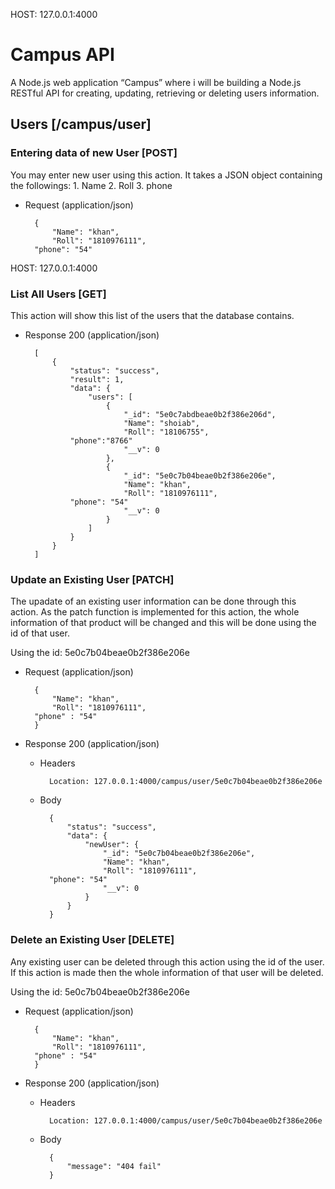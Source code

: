 
HOST: 127.0.0.1:4000

# Campus API

A Node.js web application “Campus” where i will be building a Node.js RESTful API for creating, updating, retrieving or deleting users information.

## Users [/campus/user]


### Entering data of new User [POST]

You may enter new user using this action. It takes a JSON
object containing the followings:
    1. Name
    2. Roll
    3. phone

+ Request (application/json)
    
        {
            "Name": "khan",
            "Roll": "1810976111",
	    "phone": "54"
HOST: 127.0.0.1:4000


### List All Users [GET]

This action will show this list of the users that the database contains.

+ Response 200 (application/json)

        [
            {
                "status": "success",
                "result": 1,
                "data": {
                    "users": [
                        {
                            "_id": "5e0c7abdbeae0b2f386e206d",
                            "Name": "shoiab",
                            "Roll": "18106755",
			    "phone":"8766"
                            "__v": 0
                        },
                        {
                            "_id": "5e0c7b04beae0b2f386e206e",
                            "Name": "khan",
                            "Roll": "1810976111",
			    "phone": "54"
                            "__v": 0
                        }
                    ]
                }
            }
        ]



            
### Update an Existing User [PATCH]

The upadate of an existing user information can be done through this action. As the
patch function is implemented for this action, the whole information of that
product will be changed and this will be done using the id of that user.

Using the id: 5e0c7b04beae0b2f386e206e

+ Request (application/json)

        {
            "Name": "khan",
            "Roll": "1810976111",
	    "phone" : "54"
        }

+ Response 200 (application/json)

    + Headers

            Location: 127.0.0.1:4000/campus/user/5e0c7b04beae0b2f386e206e

    + Body

            {
                "status": "success",
                "data": {
                    "newUser": {
                        "_id": "5e0c7b04beae0b2f386e206e",
                        "Name": "khan",
                        "Roll": "1810976111",
			"phone": "54"
                        "__v": 0
                    }
                }
            }
            
### Delete an Existing User [DELETE]

Any existing user can be deleted through this action using the id of 
the user. If this action is made then the whole information of that
user will be deleted.

Using the id: 5e0c7b04beae0b2f386e206e

+ Request (application/json)

        {
            "Name": "khan",
            "Roll": "1810976111",
	    "phone" : "54"
        }


+ Response 200 (application/json)

    + Headers

            Location: 127.0.0.1:4000/campus/user/5e0c7b04beae0b2f386e206e

    + Body

            {
                "message": "404 fail"
            }

